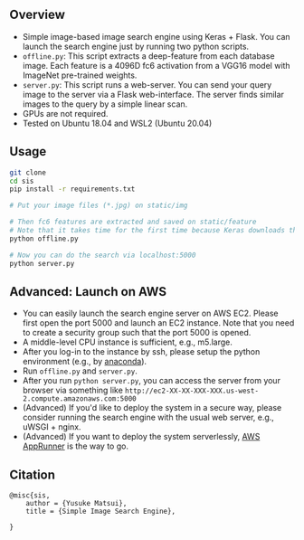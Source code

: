 

## Overview
- Simple image-based image search engine using Keras + Flask. You can launch the search engine just by running two python scripts.
- `offline.py`: This script extracts a deep-feature from each database image. Each feature is a 4096D fc6 activation from a VGG16 model with ImageNet pre-trained weights.
- `server.py`: This script runs a web-server. You can send your query image to the server via a Flask web-interface. The server finds similar images to the query by a simple linear scan.
- GPUs are not required.
- Tested on Ubuntu 18.04 and WSL2 (Ubuntu 20.04)



## Usage
```bash
git clone 
cd sis
pip install -r requirements.txt

# Put your image files (*.jpg) on static/img

# Then fc6 features are extracted and saved on static/feature
# Note that it takes time for the first time because Keras downloads the VGG weights.
python offline.py

# Now you can do the search via localhost:5000
python server.py
```

## Advanced: Launch on AWS
- You can easily launch the search engine server on AWS EC2. Please first open the port 5000 and launch an EC2 instance. Note that you need to create a security group such that the port 5000 is opened.
- A middle-level CPU instance is sufficient, e.g., m5.large.
- After you log-in to the instance by ssh, please setup the python environment (e.g., by [anaconda](https://docs.anaconda.com/anaconda/install/linux/)).
- Run `offline.py` and `server.py`.
- After you run `python server.py`, you can access the server from your browser via something like `http://ec2-XX-XX-XXX-XXX.us-west-2.compute.amazonaws.com:5000`
- (Advanced) If you'd like to deploy the system in a secure way, please consider running the search engine with the usual web server, e.g., uWSGI + nginx.
- (Advanced) If you want to deploy the system serverlessly, [AWS AppRunner](https://docs.aws.amazon.com/apprunner/latest/dg/what-is-apprunner.html) is the way to go.


## Citation

    @misc{sis,
	    author = {Yusuke Matsui},
	    title = {Simple Image Search Engine},
	    
    }
